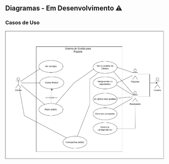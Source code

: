 ## Diagramas -  Em Desenvolvimento ⚠️

### Casos de Uso
![Texto alternativo](imagens-das-telas/casos-de-uso.drawio.png)